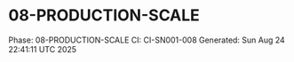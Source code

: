# 08-PRODUCTION-SCALE
Phase: 08-PRODUCTION-SCALE
CI: CI-SN001-008
Generated: Sun Aug 24 22:41:11 UTC 2025
